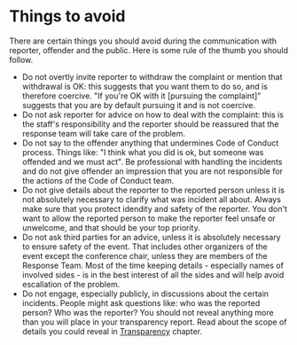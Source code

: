# Things to avoid

There are certain things you should avoid during the communication with reporter, offender and the public. Here is some rule of the thumb you should follow.

- Do not overtly invite reporter to withdraw the complaint or mention that withdrawal is OK: this suggests that you want them to do so, and is therefore coercive. "If you're OK with it [pursuing the complaint]" suggests that you are by default pursuing it and is not coercive.
- Do not ask reporter for advice on how to deal with the complaint: this is the staff's responsibility and the reporter should be reassured that the response team will take care of the problem. 
- Do not say to the offender anything that undermines Code of Conduct process. Things like: "I think what you did is ok, but someone was offended and we must act". Be professional with handling the incidents and do not give offender an impression that you are not responsible for the actions of the Code of Conduct team.
- Do not give details about the reporter to the reported person unless it is not absolutely necessary to clarify what was incident all about. Always make sure that you protect idendity and safety of the reporter. You don't want to allow the reported person to make the reporter feel unsafe or unwelcome, and that should be your top priority.
- Do not ask third parties for an advice, unless it is absolutely necessary to ensure safety of the event. That includes other organizers of the event except the conference chair, unless they are members of the Response Team. Most of the time keeping details - especially names of involved sides - is in the best interest of all the sides and will help avoid escallation of the problem.
- Do not engage, especially publicly, in discussions about the certain incidents. People might ask questions like: who was the reported person? Who was the reporter? You should not reveal anything more than you will place in your transparency report. Read about the scope of details you could reveal in [Transparency](response/transparency.md) chapter.

